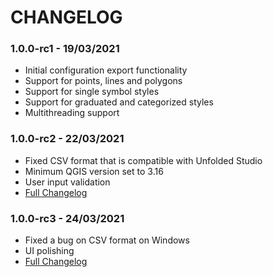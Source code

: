# CHANGELOG

### 1.0.0-rc1 - 19/03/2021

* Initial configuration export functionality
* Support for points, lines and polygons
* Support for single symbol styles
* Support for graduated and categorized styles
* Multithreading support

### 1.0.0-rc2 - 22/03/2021

* Fixed CSV format that is compatible with Unfolded Studio
* Minimum QGIS version set to 3.16
* User input validation
* <a href="https://github.com/UnfoldedInc/qgis-plugin/compare/1.0.0-rc1...1.0.0-rc2">Full Changelog</a>

### 1.0.0-rc3 - 24/03/2021

* Fixed a bug on CSV format on Windows
* UI polishing
* <a href="https://github.com/UnfoldedInc/qgis-plugin/compare/1.0.0-rc1...1.0.0-rc3">Full Changelog</a>

###
